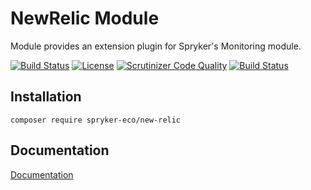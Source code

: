 # NewRelic Module

Module provides an extension plugin for Spryker's Monitoring module.

[![Build Status](https://travis-ci.org/spryker-eco/new-relic.svg?branch=master)](https://travis-ci.org/spryker-eco/new-relic)
[![License](https://img.shields.io/github/license/spryker-eco/new-relic.svg?b=master)](https://github.com/spryker-eco/new-relic)
[![Scrutinizer Code Quality](https://scrutinizer-ci.com/g/spryker-eco/new-relic/badges/quality-score.png?b=master)](https://scrutinizer-ci.com/g/spryker-eco/new-relic/?branch=master)
[![Build Status](https://scrutinizer-ci.com/g/spryker-eco/new-relic/badges/build.png?b=master)](https://scrutinizer-ci.com/g/spryker-eco/new-relic/build-status/master)

## Installation

```
composer require spryker-eco/new-relic
```

## Documentation

[Documentation](https://documentation.spryker.com/industry_partners/performance/new-relic.htm)
